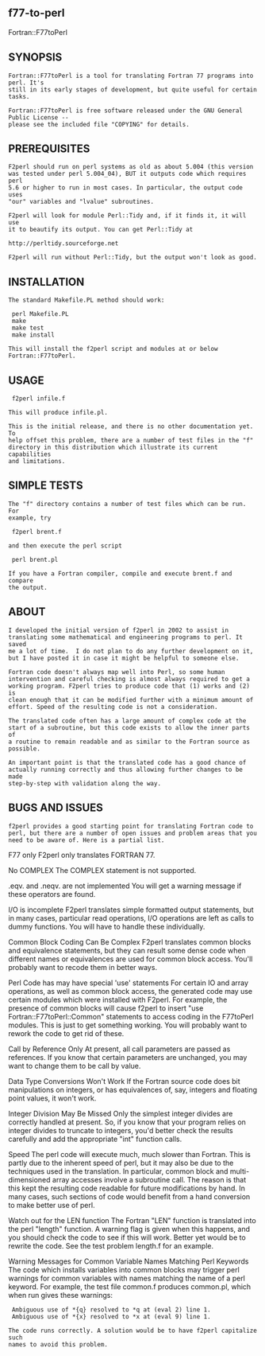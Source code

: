 ## f77-to-perl

Fortran::F77toPerl

## SYNOPSIS

    Fortran::F77toPerl is a tool for translating Fortran 77 programs into perl. It's
    still in its early stages of development, but quite useful for certain
    tasks.

    Fortran::F77toPerl is free software released under the GNU General Public License --
    please see the included file "COPYING" for details.

## PREREQUISITES
    F2perl should run on perl systems as old as about 5.004 (this version
    was tested under perl 5.004_04), BUT it outputs code which requires perl
    5.6 or higher to run in most cases. In particular, the output code uses
    "our" variables and "lvalue" subroutines.

    F2perl will look for module Perl::Tidy and, if it finds it, it will use
    it to beautify its output. You can get Perl::Tidy at

    http://perltidy.sourceforge.net

    F2perl will run without Perl::Tidy, but the output won't look as good.

## INSTALLATION

    The standard Makefile.PL method should work:

     perl Makefile.PL
     make
     make test
     make install

    This will install the f2perl script and modules at or below
    Fortran::F77toPerl.

## USAGE

     f2perl infile.f

    This will produce infile.pl.

    This is the initial release, and there is no other documentation yet. To
    help offset this problem, there are a number of test files in the "f"
    directory in this distribution which illustrate its current capabilities
    and limitations.

## SIMPLE TESTS

    The "f" directory contains a number of test files which can be run. For
    example, try

     f2perl brent.f

    and then execute the perl script

     perl brent.pl

    If you have a Fortran compiler, compile and execute brent.f and compare
    the output.

## ABOUT

    I developed the initial version of f2perl in 2002 to assist in
    translating some mathematical and engineering programs to perl. It saved
    me a lot of time.  I do not plan to do any further development on it,
    but I have posted it in case it might be helpful to someone else.

    Fortran code doesn't always map well into Perl, so some human
    intervention and careful checking is almost always required to get a
    working program. F2perl tries to produce code that (1) works and (2) is
    clean enough that it can be modified further with a minimum amount of
    effort. Speed of the resulting code is not a consideration.

    The translated code often has a large amount of complex code at the
    start of a subroutine, but this code exists to allow the inner parts of
    a routine to remain readable and as similar to the Fortran source as
    possible.  

    An important point is that the translated code has a good chance of
    actually running correctly and thus allowing further changes to be made 
    step-by-step with validation along the way.

## BUGS AND ISSUES

    f2perl provides a good starting point for translating Fortran code to
    perl, but there are a number of open issues and problem areas that you
    need to be aware of. Here is a partial list.

  F77 only
    F2perl only translates FORTRAN 77.

  No COMPLEX
    The COMPLEX statement is not supported.

  .eqv. and .neqv. are not implemented
    You will get a warning message if these operators are found.

  I/O is incomplete
    F2perl translates simple formatted output statements, but in many cases,
    particular read operations, I/O operations are left as calls to dummy
    functions. You will have to handle these individually.

  Common Block Coding Can Be Complex
    F2perl translates common blocks and equivalence statements, but they can
    result some dense code when different names or equivalences are used for
    common block access. You'll probably want to recode them in better ways.

  Perl Code has may have special 'use' statements
    For certain IO and array operations, as well as common block access, the
    generated code may use certain modules which were installed with F2perl.
    For example, the presence of common blocks will cause f2perl to insert
    "use Fortran::F77toPerl::Common" statements to access coding in the F77toPerl
    modules. This is just to get something working. You will probably want
    to rework the code to get rid of these.

  Call by Reference Only
    At present, all call parameters are passed as references. If you know
    that certain parameters are unchanged, you may want to change them to be
    call by value.

  Data Type Conversions Won't Work
    If the Fortran source code does bit manipulations on integers, or has
    equivalences of, say, integers and floating point values, it won't work.

  Integer Division May Be Missed
    Only the simplest integer divides are correctly handled at present. So,
    if you know that your program relies on integer divides to truncate to
    integers, you'd better check the results carefully and add the
    appropriate "int" function calls.

  Speed
    The perl code will execute much, much slower than Fortran. This is
    partly due to the inherent speed of perl, but it may also be due to the
    techniques used in the translation. In particular, common block and
    multi-dimensioned array accesses involve a subroutine call. The reason
    is that this kept the resulting code readable for future modifications
    by hand. In many cases, such sections of code would benefit from a hand
    conversion to make better use of perl.

  Watch out for the LEN function
    The Fortran "LEN" function is translated into the perl "length"
    function. A warning flag is given when this happens, and you should
    check the code to see if this will work. Better yet would be to rewrite
    the code. See the test problem length.f for an example.

  Warning Messages for Common Variable Names Matching Perl Keywords
    The code which installs variables into common blocks may trigger perl
    warnings for common variables with names matching the name of a perl
    keyword. For example, the test file common.f produces common.pl, which
    when run gives these warnings:

     Ambiguous use of *{q} resolved to *q at (eval 2) line 1.
     Ambiguous use of *{x} resolved to *x at (eval 9) line 1.

    The code runs correctly. A solution would be to have f2perl capitalize such
    names to avoid this problem.
